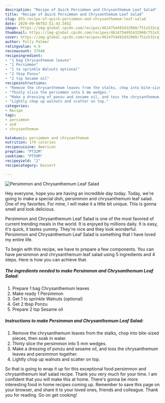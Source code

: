 ```yaml
---
description: "Recipe of Quick Persimmon and Chrysanthemum Leaf Salad"
title: "Recipe of Quick Persimmon and Chrysanthemum Leaf Salad"
slug: 855-recipe-of-quick-persimmon-and-chrysanthemum-leaf-salad
date: 2020-09-06T02:51:43.545Z
image: https://img-global.cpcdn.com/recipes/4614754491432960/751x532cq70/persimmon-and-chrysanthemum-leaf-salad-recipe-main-photo.jpg
thumbnail: https://img-global.cpcdn.com/recipes/4614754491432960/751x532cq70/persimmon-and-chrysanthemum-leaf-salad-recipe-main-photo.jpg
cover: https://img-global.cpcdn.com/recipes/4614754491432960/751x532cq70/persimmon-and-chrysanthemum-leaf-salad-recipe-main-photo.jpg
author: Polly Palmer
ratingvalue: 4.9
reviewcount: 37648
recipeingredient:
- "1 bag Chrysanthemum leaves"
- "1 Persimmon"
- "1 to sprinkle Walnuts optional"
- "2 tbsp Ponzu"
- "2 tsp Sesame oil"
recipeinstructions:
- "Remove the chrysanthemum leaves from the stalks, chop into bite-sized pieces, then soak in water."
- "Thinly slice the persimmon into 5 mm wedges."
- "Make a dressing of ponzu and sesame oil, and toss the chrysanthemum leaves and persimmon together."
- "Lightly chop up walnuts and scatter on top."
categories:
- Recipe
tags:
- persimmon
- and
- chrysanthemum

katakunci: persimmon and chrysanthemum 
nutrition: 174 calories
recipecuisine: American
preptime: "PT32M"
cooktime: "PT59M"
recipeyield: "2"
recipecategory: Dessert

---
```



![Persimmon and Chrysanthemum Leaf Salad](https://img-global.cpcdn.com/recipes/4614754491432960/751x532cq70/persimmon-and-chrysanthemum-leaf-salad-recipe-main-photo.jpg)

Hey everyone, hope you are having an incredible day today. Today, we're going to make a special dish, persimmon and chrysanthemum leaf salad. One of my favorites. For mine, I will make it a little bit unique. This is gonna smell and look delicious.



Persimmon and Chrysanthemum Leaf Salad is one of the most favored of current trending meals in the world. It is enjoyed by millions daily. It is easy, it's quick, it tastes yummy. They're nice and they look wonderful. Persimmon and Chrysanthemum Leaf Salad is something that I have loved my entire life.


To begin with this recipe, we have to prepare a few components. You can have persimmon and chrysanthemum leaf salad using 5 ingredients and 4 steps. Here is how you can achieve that.

<!--inarticleads1-->

##### The ingredients needed to make Persimmon and Chrysanthemum Leaf Salad:

1. Prepare 1 bag Chrysanthemum leaves
1. Make ready 1 Persimmon
1. Get 1 to sprinkle Walnuts (optional)
1. Get 2 tbsp Ponzu
1. Prepare 2 tsp Sesame oil




<!--inarticleads2-->

##### Instructions to make Persimmon and Chrysanthemum Leaf Salad:

1. Remove the chrysanthemum leaves from the stalks, chop into bite-sized pieces, then soak in water.
1. Thinly slice the persimmon into 5 mm wedges.
1. Make a dressing of ponzu and sesame oil, and toss the chrysanthemum leaves and persimmon together.
1. Lightly chop up walnuts and scatter on top.




So that is going to wrap it up for this exceptional food persimmon and chrysanthemum leaf salad recipe. Thank you very much for your time. I am confident that you will make this at home. There's gonna be more interesting food in home recipes coming up. Remember to save this page on your browser, and share it to your loved ones, friends and colleague. Thank you for reading. Go on get cooking!
